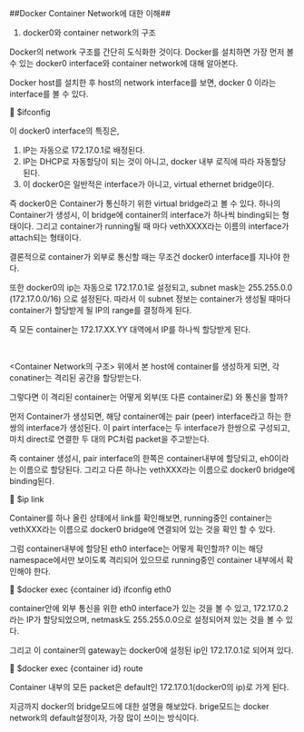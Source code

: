 
##Docker Container Network에 대한 이해##

1. docker0와 container network의 구조

 
Docker의 network 구조를 간단히 도식화한 것이다.
Docker를 설치하면 가장 먼저 볼 수 있는 docker0 interface와 container network에 대해 알아본다.
 

<docker0 interface>
Docker host를 설치한 후 host의 network interface를 보면, docker 0 이라는 interface를 볼 수 있다.

	$ifconfig 
 

이 docker0 interface의 특징은, 
1. IP는 자동으로 172.17.0.1로 배정된다. 
2. IP는 DHCP로 자동할당이 되는 것이 아니고, docker 내부 로직에 따라 자동할당 된다.
3. 이 docker0은 일반적은 interface가 아니고, virtual ethernet bridge이다.

즉 docker0은 Container가 통신하기 위한 virtual bridge라고 볼 수 있다. 
하나의 Container가 생성시, 이 bridge에 container의 interface가 하나씩 binding되는 형태이다.
그리고 container가 running될 때 마다 vethXXXX라는 이름의 interface가 attach되는 형태이다.

결론적으로 container가 외부로 통신할 때는 무조건 docker0 interface를 지나야 한다.

또한 docker0의 ip는 자동으로 172.17.0.1로 설정되고, subnet mask는 255.255.0.0 (172.17.0.0/16) 으로 설정된다.
따라서 이 subnet 정보는 container가 생성될 때마다 container가 할당받게 될 IP의 range를 결정하게 된다.

즉 모든 container는 172.17.XX.YY 대역에서 IP를 하나씩 할당받게 된다.

 

<Container Network의 구조>
위에서 본 host에 container를 생성하게 되면, 각 conatiner는 격리된 공간을 할당받는다.

그렇다면 이 격리된 container는 어떻게 외부(또 다른 container로) 와 통신을 할까?
  

먼저 Container가 생성되면, 해당 container에는 pair (peer) interface라고 하는 한 쌍의 interface가 생성된다.
이 pairt interface는 두 interface가 한쌍으로 구성되고, 마치 direct로 연결한 두 대의 PC처럼 packet을 주고받는다.

즉 container 생성시, pair interface의 한쪽은 container내부에 할당되고, eh0이라는 이름으로 할당된다.
그리고 다른 하나는 vethXXX라는 이름으로 docker0 bridge에 binding된다.

	$ip link
 

Container를 하나 올린 상태에서 link를 확인해보면, running중인 container는 vethXXX라는 이름으로 docker0 bridge에 연결되어 있는 것을 확인 할 수 있다.
 

그럼 container내부에 할당된 eth0 interface는 어떻게 확인할까?
이는 해당 namespace에서만 보이도록 격리되어 있으므로 running중인 container 내부에서 확인해야 한다.

	$docker exec {container id} ifconfig eth0

container안에 외부 통신을 위한 eth0 interface가 있는 것을 볼 수 있고, 
172.17.0.2라는 IP가 할당되었으며, netmask도 255.255.0.0으로 설정되어져 있는 것을 볼 수 있다.

그리고 이 container의 gateway는 docker0에 설정된 ip인 172.17.0.1로 되어져 있다.

	$docker exec {container id} route
 
Container 내부의 모든 packet은 default인 172.17.0.1(docker0의 ip)로 가게 된다.

지금까지 docker의 bridge모드에 대한 설명을 해보았다.
brige모드는 docker network의 default설정이자, 가장 많이 쓰이는 방식이다.



